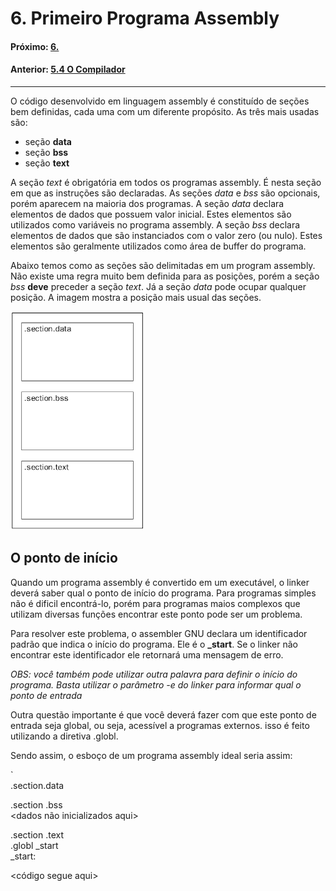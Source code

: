 # 6. Primeiro Programa Assembly

#### Próximo: [6. ](./md)  
#### Anterior: [5.4 O Compilador](./o_compilador.md)  
  
  ---  

  O código desenvolvido em linguagem assembly é constituído de seções bem definidas, cada uma com um diferente propósito. As três mais usadas são:  

  - seção **data**  
  - seção **bss**  
  - seção **text**  

  A seção *text* é obrigatória em todos os programas assembly. É nesta seção em que as instruções são declaradas. As seções *data* e *bss* são opcionais, porém aparecem na maioria dos programas. A seção *data* declara elementos de dados que possuem valor inicial. Estes elementos são utilizados como variáveis no programa assembly. A seção *bss* declara elementos de dados que são instanciados com o valor zero (ou nulo). Estes elementos são geralmente utilizados como área de buffer do programa.  

  Abaixo temos como as seções são delimitadas em um program assembly. Não existe uma regra muito bem definida para as posições, porém a seção *bss* **deve** preceder a seção *text*. Já a seção *data* pode ocupar qualquer posição. A imagem mostra a posição mais usual das seções.  

 ![](./imgs/6_001.png)  

 ## O ponto de início  

 Quando um programa assembly é convertido em um executável, o linker deverá saber qual o ponto de início do programa. Para programas simples não é dificil encontrá-lo, porém para programas maios complexos que utilizam diversas funções encontrar este ponto pode ser um problema.  

 Para resolver este problema, o assembler GNU declara um identificador padrão que indica o início do programa. Ele é o **_start**. Se o linker não encontrar este identificador ele retornará uma mensagem de erro.  

 *OBS: você também pode utilizar outra palavra para definir o início do programa. Basta utilizar o parâmetro -e do linker para informar qual o ponto de entrada*  

 Outra questão importante é que você deverá fazer com que este ponto de entrada seja global, ou seja, acessível a programas externos. isso é feito utilizando a diretiva .globl.  

 Sendo assim, o esboço de um programa assembly ideal seria assim:  

 `  
 .section.data  
<dados inicializados aqui>  
  
.section .bss  
<dados não inicializados aqui>  

.section .text  
.globl _start  
_start:  

<código segue aqui>



